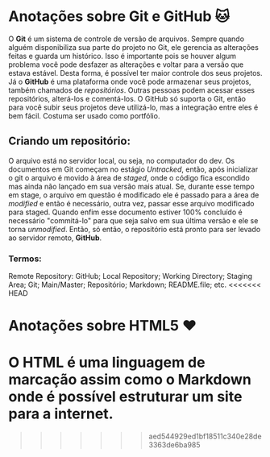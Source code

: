 # Anotações sobre Git e GitHub :cat:

O **Git** é um sistema de controle de versão de arquivos. Sempre quando alguém disponibiliza sua parte do projeto no Git, ele gerencia as alterações feitas e guarda um histórico. Isso é importante pois se houver algum problema você pode desfazer as alterações e voltar para a versão que estava estável. Desta forma, é possível ter maior controle dos seus projetos. Já o **GitHub** é uma plataforma onde você pode armazenar seus projetos, também chamados de _repositórios_. Outras pessoas podem acessar esses repositórios, alterá-los e comentá-los. O GitHub só suporta o Git, então para você subir seus projetos deve utilizá-lo, mas a integração entre eles é bem fácil. Costuma ser usado como portfólio.

## Criando um repositório:

O arquivo está no servidor local, ou seja, no computador do dev. Os documentos em Git começam no estágio _Untracked_, então, após inicializar o git o arquivo é movido à área de _staged_, onde o código fica escondido mas ainda não lançado em sua versão mais atual. Se, durante esse tempo em stage, o arquivo em questão é modificado ele é passado para a área de _modified_ e então é necessário, outra vez, passar esse arquivo modificado para staged. Quando enfim esse documento estiver 100% concluído é necessário "commitá-lo" para que seja salvo em sua última versão e ele se torna _unmodified_. Então, só então, o repositório está pronto para ser levado ao servidor remoto, **GitHub**.

### Termos:

Remote Repository: GitHub; Local Repository; Working Directory; Staging Area; Git; Main/Master; Repositório; Markdown; README.file; etc.
<<<<<<< HEAD

# Anotações sobre HTML5 :heart:

O **HTML** é uma linguagem de marcação assim como o Markdown onde é possível estruturar um site para a internet.
=======
>>>>>>> aed544929ed1bf18511c340e28de3363de6ba985
